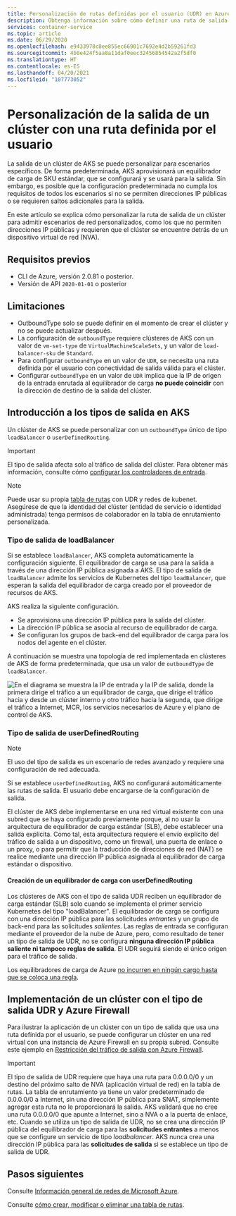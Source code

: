 ```yaml
---
title: Personalización de rutas definidas por el usuario (UDR) en Azure Kubernetes Service (AKS)
description: Obtenga información sobre cómo definir una ruta de salida personalizada en Azure Kubernetes Service (AKS)
services: container-service
ms.topic: article
ms.date: 06/29/2020
ms.openlocfilehash: e9433978c8ee855ec66901c7692e4d2b59261fd3
ms.sourcegitcommit: 4b0e424f5aa8a11daf0eec32456854542a2f5df0
ms.translationtype: HT
ms.contentlocale: es-ES
ms.lasthandoff: 04/20/2021
ms.locfileid: "107773052"
---
```

# <a name="customize-cluster-egress-with-a-user-defined-route"></a>Personalización de la salida de un clúster con una ruta definida por el usuario

La salida de un clúster de AKS se puede personalizar para escenarios específicos. De forma predeterminada, AKS aprovisionará un equilibrador de carga de SKU estándar, que se configurará y se usará para la salida. Sin embargo, es posible que la configuración predeterminada no cumpla los requisitos de todos los escenarios si no se permiten direcciones IP públicas o se requieren saltos adicionales para la salida.

En este artículo se explica cómo personalizar la ruta de salida de un clúster para admitir escenarios de red personalizados, como los que no permiten direcciones IP públicas y requieren que el clúster se encuentre detrás de un dispositivo virtual de red (NVA).

## <a name="prerequisites"></a>Requisitos previos
* CLI de Azure, versión 2.0.81 o posterior.
* Versión de API `2020-01-01` o posterior


## <a name="limitations"></a>Limitaciones
* OutboundType solo se puede definir en el momento de crear el clúster y no se puede actualizar después.
* La configuración de `outboundType` requiere clústeres de AKS con un valor de `vm-set-type` de `VirtualMachineScaleSets`, y un valor de `load-balancer-sku` de `Standard`.
* Para configurar `outboundType` en un valor de `UDR`, se necesita una ruta definida por el usuario con conectividad de salida válida para el clúster.
* Configurar `outboundType` en un valor de `UDR` implica que la IP de origen de la entrada enrutada al equilibrador de carga **no puede coincidir** con la dirección de destino de la salida del clúster.

## <a name="overview-of-outbound-types-in-aks"></a>Introducción a los tipos de salida en AKS

Un clúster de AKS se puede personalizar con un `outboundType` único de tipo `loadBalancer` o `userDefinedRouting`.

> [!IMPORTANT]
> El tipo de salida afecta solo al tráfico de salida del clúster. Para obtener más información, consulte cómo [configurar los controladores de entrada](ingress-basic.md).

> [!NOTE]
> Puede usar su propia [tabla de rutas][byo-route-table] con UDR y redes de kubenet. Asegúrese de que la identidad del clúster (entidad de servicio o identidad administrada) tenga permisos de colaborador en la tabla de enrutamiento personalizada.

### <a name="outbound-type-of-loadbalancer"></a>Tipo de salida de loadBalancer

Si se establece `loadBalancer`, AKS completa automáticamente la configuración siguiente. El equilibrador de carga se usa para la salida a través de una dirección IP pública asignada a AKS. El tipo de salida de `loadBalancer` admite los servicios de Kubernetes del tipo `loadBalancer`, que esperan la salida del equilibrador de carga creado por el proveedor de recursos de AKS.

AKS realiza la siguiente configuración.
   * Se aprovisiona una dirección IP pública para la salida del clúster.
   * La dirección IP pública se asocia al recurso de equilibrador de carga.
   * Se configuran los grupos de back-end del equilibrador de carga para los nodos del agente en el clúster.

A continuación se muestra una topología de red implementada en clústeres de AKS de forma predeterminada, que usa un valor de `outboundType` de `loadBalancer`.

![En el diagrama se muestra la IP de entrada y la IP de salida, donde la primera dirige el tráfico a un equilibrador de carga, que dirige el tráfico hacia y desde un clúster interno y otro tráfico hacia la segunda, que dirige el tráfico a Internet, MCR, los servicios necesarios de Azure y el plano de control de AKS.](media/egress-outboundtype/outboundtype-lb.png)

### <a name="outbound-type-of-userdefinedrouting"></a>Tipo de salida de userDefinedRouting

> [!NOTE]
> El uso del tipo de salida es un escenario de redes avanzado y requiere una configuración de red adecuada.

Si se establece `userDefinedRouting`, AKS no configurará automáticamente las rutas de salida. El usuario debe encargarse de la configuración de salida.

El clúster de AKS debe implementarse en una red virtual existente con una subred que se haya configurado previamente porque, al no usar la arquitectura de equilibrador de carga estándar (SLB), debe establecer una salida explícita. Como tal, esta arquitectura requiere el envío explícito del tráfico de salida a un dispositivo, como un firewall, una puerta de enlace o un proxy, o para permitir que la traducción de direcciones de red (NAT) se realice mediante una dirección IP pública asignada al equilibrador de carga estándar o dispositivo.

#### <a name="load-balancer-creation-with-userdefinedrouting"></a>Creación de un equilibrador de carga con userDefinedRouting

Los clústeres de AKS con el tipo de salida UDR reciben un equilibrador de carga estándar (SLB) solo cuando se implementa el primer servicio Kubernetes del tipo "loadBalancer". El equilibrador de carga se configura con una dirección IP pública para las solicitudes *entrantes* y un grupo de back-end para las solicitudes *salientes*. Las reglas de entrada se configuran mediante el proveedor de la nube de Azure, pero, como resultado de tener un tipo de salida de UDR, no se configura **ninguna dirección IP pública saliente ni tampoco reglas de salida**. El UDR seguirá siendo el único origen para el tráfico de salida.

Los equilibradores de carga de Azure [no incurren en ningún cargo hasta que se coloca una regla](https://azure.microsoft.com/pricing/details/load-balancer/).

## <a name="deploy-a-cluster-with-outbound-type-of-udr-and-azure-firewall"></a>Implementación de un clúster con el tipo de salida UDR y Azure Firewall

Para ilustrar la aplicación de un clúster con un tipo de salida que usa una ruta definida por el usuario, se puede configurar un clúster en una red virtual con una instancia de Azure Firewall en su propia subred. Consulte este ejemplo en [Restricción del tráfico de salida con Azure Firewall](limit-egress-traffic.md#restrict-egress-traffic-using-azure-firewall).

> [!IMPORTANT]
> El tipo de salida de UDR requiere que haya una ruta para 0.0.0.0/0 y un destino del próximo salto de NVA (aplicación virtual de red) en la tabla de rutas.
> La tabla de enrutamiento ya tiene un valor predeterminado de 0.0.0.0/0 a Internet, sin una dirección IP pública para SNAT, simplemente agregar esta ruta no le proporcionará la salida. AKS validará que no cree una ruta 0.0.0.0/0 que apunte a Internet, sino a NVA o a la puerta de enlace, etc. Cuando se utiliza un tipo de salida de UDR, no se crea una dirección IP pública del equilibrador de carga para las **solicitudes entrantes** a menos que se configure un servicio de tipo *loadbalancer*. AKS nunca crea una dirección IP pública para las **solicitudes de salida** si se establece un tipo de salida de UDR.

## <a name="next-steps"></a>Pasos siguientes

Consulte [Información general de redes de Microsoft Azure](../virtual-network/virtual-networks-udr-overview.md).

Consulte [cómo crear, modificar o eliminar una tabla de rutas](../virtual-network/manage-route-table.md).

<!-- LINKS - internal -->
[az-aks-get-credentials]: /cli/azure/aks#az_aks_get_credentials
[byo-route-table]: configure-kubenet.md#bring-your-own-subnet-and-route-table-with-kubenet
